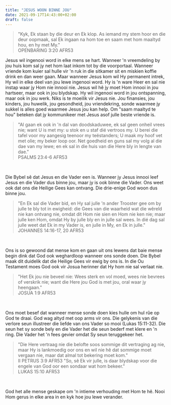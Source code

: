 ```yaml
---
title: "JESUS WOON BINNE JOU"
date: 2021-09-17T14:43:00+02:00
draft: false
---
```

> "Kyk, Ek staan by die deur en Ek klop. As iemand my stem hoor en die deur oopmaak, sal Ek ingaan na hom toe en saam met hom maaltyd hou, en hy met My."  
> ‭‭OPENBARING‬ ‭3:20‬ ‭AFR53‬‬

Jesus wil ingenooi word in elke mens se hart. Wanneer 'n vreemdeling by jou huis kom sal jy net hom laat inkom tot by die voorportaal. Wanneer vriende kom kuier sal hulle vir 'n ruk in die sitkamer sit en miskien koffie drink en dan weer gaan. Maar wanneer Jesus kom wil Hy permanent intrek, Hy wil in elke deel van jou lewe ingenooi word. Hy is 'n ware Heer en sal nie instap waar jy Hom nie innooi nie. Jesus wil hê jy moet Hom innooi in jou hartseer, maar ook in jou blydskap. Hy wil ingenooi word in jou ontspanning, maar ook in jou werk. Niks is te moeilik vir Jesus nie. Jou finansies, jou kinders, jou huwelik, jou gesondheid, jou vriendekring, sonde waarmee jy sukkel is alles goed waarmee Jesus jou kan help. Om "saam maaltyd te hou" beteken dat jy kommunikeer met Jesus asof julle beste vriende is.
>
> "Al gaan ek ook in 'n dal van doodskaduwee, ek sal geen onheil vrees nie; want U is met my: u stok en u staf dié vertroos my. U berei die tafel voor my aangesig teenoor my teëstanders; U maak my hoof vet met olie; my beker loop oor. Net goedheid en guns sal my volg al die dae van my lewe; en ek sal in die huis van die Here bly in lengte van dae."  
> ‭‭PSALMS‬ ‭23:4-6‬ ‭AFR53‬‬

<br />

Die Bybel sê dat Jesus en die Vader een is. Wanneer jy Jesus innooi leef Jesus en die Vader dus binne jou, maar jy is ook binne die Vader. Ons weet ook dat ons die Heilige Gees kan ontvang. Die drie-enige God woon dus binne jou.
>
> "En Ek sal die Vader bid, en Hy sal julle 'n ander Trooster gee om by julle te bly tot in ewigheid: die Gees van die waarheid wat die wêreld nie kan ontvang nie, omdat dit Hom nie sien en Hom nie ken nie; maar julle ken Hom, omdat Hy by julle bly en in julle sal wees. In dié dag sal julle weet dat Ek in my Vader is, en julle in My, en Ek in julle."  
> ‭‭JOHANNES‬ ‭14:16-17, 20‬ ‭AFR53‬‬

<br />

Ons is so gewoond dat mense kom en gaan uit ons lewens dat baie mense begin dink dat God ook weghardloop wanneer ons sonde doen. Die Bybel maak dit duidelik dat die Heilige Gees vir ewig by ons is. In die Ou Testament moes God ook vir Josua herinner dat Hy hom nie sal verlaat nie.
> "Het Ek jou nie beveel nie: Wees sterk en vol moed, wees nie bevrees of verskrik nie; want die Here jou God is met jou, oral waar jy heengaan."  
> ‭‭JOSUA‬ ‭1:9‬ ‭AFR53‬‬

<br />

Ons moet besef dat wanneer mense sonde doen kies hulle om hul rûe op God te draai. God wag altyd met oop arms vir ons. Die gelykenis van die verlore seun illustreer die liefde van ons Vader so mooi (Lukas 15:11-32). Die seun het sy sonde bely en die Vader het die seun bederf met klere en 'n ring. Die Vader het 'n fees gevier omdat Sy seun teruggekeer het.
> "Die Here vertraag nie die belofte soos sommige dit vertraging ag nie, maar Hy is lankmoedig oor ons en wil nie hê dat sommige moet vergaan nie, maar dat almal tot bekering moet kom."  
> ‭‭II PETRUS‬ ‭3:9‬ ‭AFR53‬‬
> "So, sê Ek vir julle, is daar blydskap voor die engele van God oor een sondaar wat hom bekeer."  
> ‭‭LUKAS‬ ‭15:10‬ ‭AFR53‬‬

<br />

God het alle mense geskape om 'n intieme verhouding met Hom te hê. Nooi Hom gerus in elke area in en kyk hoe jou lewe verander.
